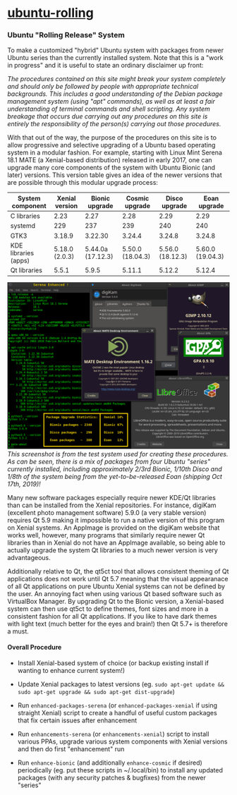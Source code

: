 # [ubuntu-rolling](https://github.com/savoury1/ubuntu-rolling)
### Ubuntu "Rolling Release" System

To make a customized "hybrid" Ubuntu system with packages from newer Ubuntu series than the currently installed system. Note that this is a "work in progress" and it is useful to state an ordinary disclaimer up front:

*The procedures contained on this site might break your system completely and should only be followed by people with appropriate technical backgrounds. This includes a good understanding of the Debian package management system (using "apt" commands), as well as at least a fair understanding of terminal commands and shell scripting. Any system breakage that occurs due carrying out any procedures on this site is entirely the responsibility of the person(s) carrying out those procedures.*

With that out of the way, the purpose of the procedures on this site is to allow progressive and selective upgrading of a Ubuntu based operating system in a modular fashion. For example, starting with Linux Mint Serena 18.1 MATE (a Xenial-based distribution) released in early 2017, one can upgrade many core components of the system with Ubuntu Bionic (and later) versions. This version table gives an idea of the newer versions that are possible through this modular upgrade process:

System component | Xenial version | Bionic upgrade | Cosmic upgrade | Disco upgrade | Eoan upgrade
---------------- | -------------- | -------------- | -------------- | ------------- | ------------
C libraries | 2.23 | 2.27 | 2.28 | 2.29 | 2.29
systemd | 229 | 237 | 239 | 240 | 240
GTK3 | 3.18.9 | 3.22.30 | 3.24.4 | 3.24.8 | 3.24.8
KDE libraries (apps) | 5.18.0 (2.0.3) | 5.44.0a (17.12.3) | 5.50.0 (18.04.3) | 5.56.0 (18.12.3) | 5.60.0 (19.04.3)
Qt libraries | 5.5.1 | 5.9.5 | 5.11.1 | 5.12.2 | 5.12.4

![Serena Enhanced](https://github.com/savoury1/ubuntu-rolling/blob/master/images/Serena-Enhanced.png)
*This screenshot is from the test system used for creating these procedures. As can be seen, there is a mix of packages from four Ubuntu "series" currently installed, including approximately 2/3rd Bionic, 1/10th Disco and 1/8th of the system being from the yet-to-be-released Eoan (shipping Oct 17th, 2019)!*

Many new software packages especially require newer KDE/Qt libraries than can be installed from the Xenial repositories. For instance, digiKam (excellent photo management software) 5.9.0 (a very stable version) requires Qt 5.9 making it impossible to run a native version of this program on Xenial systems. An AppImage is provided on the digiKam website that works well, however, many programs that similarly require newer Qt libraries than in Xenial do not have an AppImage available, so being able to actually upgrade the system Qt libraries to a much newer version is very advantageous.

Additionally relative to Qt, the qt5ct tool that allows consistent theming of Qt applications does not work until Qt 5.7 meaning that the visual appearanace of all Qt applications on pure Ubuntu Xenial systems can not be defined by the user. An annoying fact when using various Qt based software such as VirtualBox Manager. By upgrading Qt to the Bionic version, a Xenial-based system can then use qt5ct to define themes, font sizes and more in a consistent fashion for all Qt applications. If you like to have dark themes with light text (much better for the eyes and brain!) then Qt 5.7+ is therefore a must.

#### Overall Procedure

* Install Xenial-based system of choice (or backup existing install if wanting to enhance current system!)

* Update Xenial packages to latest versions (eg. ```sudo apt-get update && sudo apt-get upgrade && sudo apt-get dist-upgrade```)

* Run ```enhanced-packages-serena``` (or ```enhanced-packages-xenial``` if using straight Xenial) script to create a handful of useful custom packages that fix certain issues after enhancement

* Run ```enhancements-serena``` (or ```enhancements-xenial```) script to install various PPAs, upgrade various system components with Xenial versions and then do first "enhancement" run

* Run ```enhance-bionic``` (and additionally ```enhance-cosmic``` if desired) periodically (eg. put these scripts in ~/.local/bin) to install any updated packages (with any security patches & bugfixes) from the newer "series"

